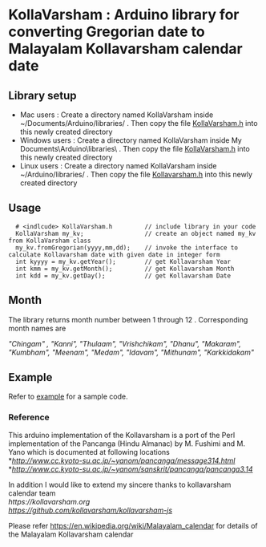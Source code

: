 # KollaVarsham : Arduino  library  for converting Gregorian date to Malayalam Kollavarsham calendar date

## Library setup

* Mac users :  Create a directory named KollaVarsham inside ~/Documents/Arduino/libraries/ . Then copy the file [KollaVarsham.h](../master/src/KollaVarsham.h) into this newly created directory
* Windows users : Create a directory named KollaVarsham inside My Documents\Arduino\libraries\ . Then copy the file  [KollaVarsham.h](../master/src/KollaVarsham.h) into this newly created directory
* Linux users : Create a directory named KollaVarsham inside ~/Arduino/libraries/ . Then copy the file  [Kollavarsham.h](../master/src/KollaVarsham.h) into this newly created directory


## Usage

      # <indlcude> KollaVarsham.h         // include library in your code
      KollaVarsham my_kv;                 // create an object named my_kv from KollaVarsham class
      my_kv.fromGregorian(yyyy,mm,dd);    // invoke the interface to calculate Kollavarsham date with given date in integer form
      int kyyyy = my_kv.getYear();        // get Kollavarsham Year
      int kmm = my_kv.getMonth();         // get Kollavarsham Month
      int kdd = my_kv.getDay();           // get Kollavarsham Date

## Month

The library returns month number between 1 through 12 . Corresponding month names are

_"Chingam" , "Kanni", "Thulaam", "Vrishchikam", "Dhanu", "Makaram", "Kumbham", "Meenam", "Medam", "Idavam", "Mithunam", "Karkkidakam"_

## Example
Refer to [example](example) for a sample code.


### Reference
This arduino  implementation of the Kollavarsham is a port of the Perl implementation of the Pancanga (Hindu Almanac) by M. Fushimi and M. Yano which is documented at following locations                                  
      *_http://www.cc.kyoto-su.ac.jp/~yanom/pancanga/message314.html_             
      *_http://www.cc.kyoto-su.ac.jp/~yanom/sanskrit/pancanga/pancanga3.14_          
                                                          
In addition I would like to extend my sincere thanks to kollavarsham calendar team                                                                 
      _https://kollavarsham.org_                                      
      _https://github.com/kollavarsham/kollavarsham-js_
      
Please refer https://en.wikipedia.org/wiki/Malayalam_calendar for details of the Malayalam Kollavarsham calendar    
